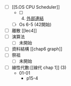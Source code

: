 - [ ] [[5.OS CPU Scheduler]] 
	- [ ] 4. [外部連結](https://blog.csdn.net/phenixyf/article/details/116718762)  
	- [ ] Os 6-5 (42開始)
- [ ] 離散 [[lec4]]
- [ ] 演算法
	- [ ] 未開始
- [ ] 資料結構 [[chap6 graph]]
- [ ] 祭祖
	- [ ] 未開始
- [ ] 線性代數:[[線代 chap 1]] (3)
	- 01-01
		- p15-4